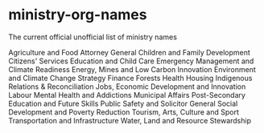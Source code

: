 # ministry-org-names
The current official unofficial list of ministry names

Agriculture and Food
Attorney General
Children and Family Development
Citizens' Services
Education and Child Care
Emergency Management and Climate Readiness
Energy, Mines and Low Carbon Innovation
Environment and Climate Change Strategy
Finance
Forests
Health
Housing
Indigenous Relations & Reconciliation
Jobs, Economic Development and Innovation
Labour
Mental Health and Addictions
Municipal Affairs
Post-Secondary Education and Future Skills
Public Safety and Solicitor General
Social Development and Poverty Reduction
Tourism, Arts, Culture and Sport
Transportation and Infrastructure
Water, Land and Resource Stewardship
